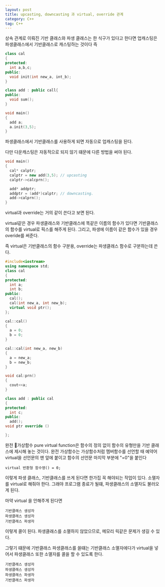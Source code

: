 ```yaml
---
layout: post
title: upcasting, downcasting 과 virtual, override 관계
category: C++
tag: C++
---
```


상속 관계로 이뤄진 기반 클래스와 파생 클래스는 한 식구가 있다고 한다면 업캐스팅은 파생클래스에서 기반클래스로 캐스팅하는 것이다 즉

```c++
class cal
{
protected:
  int a,b,c;
public:
  void init(int new_a, int_b);
}

class add : public call{
public:
  void sum();
}

void main()
{
  add a;
  a.init(3,5);
}
```

파생클래스에서 기반클래스를 사용하게 되면 자동으로 업캐스팅을 된다.

다만 다운캐스팅은 자동적으로 되지 않기 떄문에 다른 방법을 써야 된다.

```c++
void main()
{
  cal* calptr;
  calptr = new add(3,5); // upcasting
  calptr->calcprn();

  add* addptr;
  addptr = (add*)calptr; // downcasting.
  add->calprn();
}
```

virtual과 override는 거의 같이 쓴다고 보면 된다.

virtual같은 경우 파생클래스와 기반클래스에 똑같은 이름의 함수가 있다면 기반클래스의 함수를 virtual로 픽스를 해주게 된다. 그리고, 파생에 이름이 같은 함수가 있을 경우 overide를 써준다.

즉 virtual은 기반클래스의 함수 구분용, override는 파생클래스 함수로 구분하는데 쓴다.

```c++
#include<iostream>
using namespace std;
class cal
{
protected:
  int a;
  int b;
public:
  cal();
  cal(int new_a, int new_b);
  virtual void ptr();
};

cal::cal()
{
  a = 0;
  b = 0;
}

cal::cal(int new_a, new_b)
{
  a = new_a;
  b = new_b;
}

void cal:prn()
{
  cout<<a;
}

class add : public cal
{
protected:
  int c;
public:
  add();
void ptr override ()

};

```

완전 가상함수 pure virtual function은 함수의 정의 없이 함수의 유형만을 기반 클래스에 제시해 놓는 것이다. 완전 가상함수는 가상함수처럼 멤버함수를 선언할 때 예약어 virtual을 선언문의 맨 앞에 붙이고 함수의 선언문 마지막 부분에 "=0"을 붙인다

```
virtual 반환형 함수영() = 0;
```

이렇게 파생 클래스, 기반클래스를 쓰게 된다면 한가집 꼭 해야되는 작업이 있다. 소멸자를 virtual로 해줘야 한다. 그래야 프로그램 종료가 될떄, 파생클래스의 소멸자도 불러오게 된다.

마약 virtual 을 안해주게 된다면

```
기반클래스 생성자
파생클래스 생성자
기반클래스 파생자
```

이렇게 콜이 된다. 파생클래스를 소멸하지 않았으므로, 메모리 릭같은 문제가 생길 수 있다.

그렇기 떄문에 기반클래스 파생클래스를 쓸떄는 기반클래스 소멸자에다가 virtual을 넣어서 파생클래스 또한 소멸자를 콜을 할 수 있도록 한다.

```
기반클래스 생성자
파생클래스 생성자
파생클래스 파생자
기반클래스 파생자
```
